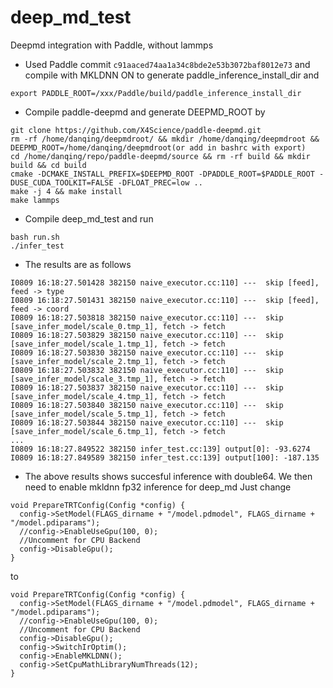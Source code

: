 # deep_md_test
Deepmd integration with Paddle, without lammps

- Used Paddle commit `c91aaced74aa1a34c8bde2e53b3072baf8012e73` and compile with MKLDNN ON to generate paddle_inference_install_dir and 
```
export PADDLE_ROOT=/xxx/Paddle/build/paddle_inference_install_dir
```
- Compile paddle-deepmd and generate DEEPMD_ROOT by 
```
git clone https://github.com/X4Science/paddle-deepmd.git
rm -rf /home/danqing/deepmdroot/ && mkdir /home/danqing/deepmdroot && DEEPMD_ROOT=/home/danqing/deepmdroot(or add in bashrc with export)
cd /home/danqing/repo/paddle-deepmd/source && rm -rf build && mkdir build && cd build
cmake -DCMAKE_INSTALL_PREFIX=$DEEPMD_ROOT -DPADDLE_ROOT=$PADDLE_ROOT -DUSE_CUDA_TOOLKIT=FALSE -DFLOAT_PREC=low ..
make -j 4 && make install
make lammps
```
- Compile deep_md_test and run
```
bash run.sh
./infer_test
```
- The results are as follows
```
I0809 16:18:27.501428 382150 naive_executor.cc:110] ---  skip [feed], feed -> type
I0809 16:18:27.501431 382150 naive_executor.cc:110] ---  skip [feed], feed -> coord
I0809 16:18:27.503818 382150 naive_executor.cc:110] ---  skip [save_infer_model/scale_0.tmp_1], fetch -> fetch
I0809 16:18:27.503829 382150 naive_executor.cc:110] ---  skip [save_infer_model/scale_1.tmp_1], fetch -> fetch
I0809 16:18:27.503830 382150 naive_executor.cc:110] ---  skip [save_infer_model/scale_2.tmp_1], fetch -> fetch
I0809 16:18:27.503832 382150 naive_executor.cc:110] ---  skip [save_infer_model/scale_3.tmp_1], fetch -> fetch
I0809 16:18:27.503837 382150 naive_executor.cc:110] ---  skip [save_infer_model/scale_4.tmp_1], fetch -> fetch
I0809 16:18:27.503840 382150 naive_executor.cc:110] ---  skip [save_infer_model/scale_5.tmp_1], fetch -> fetch
I0809 16:18:27.503844 382150 naive_executor.cc:110] ---  skip [save_infer_model/scale_6.tmp_1], fetch -> fetch
...
I0809 16:18:27.849522 382150 infer_test.cc:139] output[0]: -93.6274
I0809 16:18:27.849589 382150 infer_test.cc:139] output[100]: -187.135

```
- The above results shows succesful inference with double64. We then need to enable mkldnn fp32 inference for deep_md
Just change 
```
void PrepareTRTConfig(Config *config) {
  config->SetModel(FLAGS_dirname + "/model.pdmodel", FLAGS_dirname + "/model.pdiparams");
  //config->EnableUseGpu(100, 0);
  //Uncomment for CPU Backend
  config->DisableGpu();
}
```
to
```
void PrepareTRTConfig(Config *config) {
  config->SetModel(FLAGS_dirname + "/model.pdmodel", FLAGS_dirname + "/model.pdiparams");
  //config->EnableUseGpu(100, 0);
  //Uncomment for CPU Backend
  config->DisableGpu();
  config->SwitchIrOptim();
  config->EnableMKLDNN();
  config->SetCpuMathLibraryNumThreads(12);
}
```
